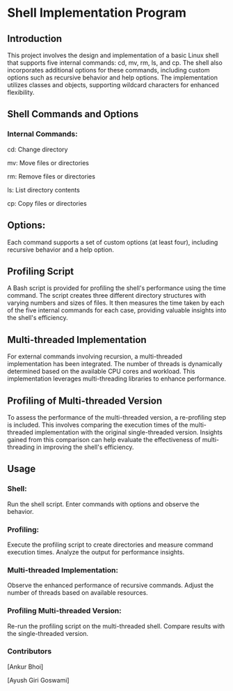 

# Shell Implementation Program

## Introduction
This project involves the design and implementation of a basic Linux shell that supports five internal commands: cd, mv, rm, ls, and cp. The shell also incorporates additional options for these commands, including custom options such as recursive behavior and help options. The implementation utilizes classes and objects, supporting wildcard characters for enhanced flexibility.

## Shell Commands and Options
### Internal Commands:

cd: Change directory

mv: Move files or directories

rm: Remove files or directories

ls: List directory contents

cp: Copy files or directories

## Options:

Each command supports a set of custom options (at least four), including recursive behavior and a help option.

## Profiling Script
A Bash script is provided for profiling the shell's performance using the time command. The script creates three different directory structures with varying numbers and sizes of files. It then measures the time taken by each of the five internal commands for each case, providing valuable insights into the shell's efficiency.

## Multi-threaded Implementation
For external commands involving recursion, a multi-threaded implementation has been integrated. The number of threads is dynamically determined based on the available CPU cores and workload. This implementation leverages multi-threading libraries to enhance performance.

## Profiling of Multi-threaded Version
To assess the performance of the multi-threaded version, a re-profiling step is included. This involves comparing the execution times of the multi-threaded implementation with the original single-threaded version. Insights gained from this comparison can help evaluate the effectiveness of multi-threading in improving the shell's efficiency.

## Usage
### Shell:

Run the shell script.
Enter commands with options and observe the behavior.

### Profiling:

Execute the profiling script to create directories and measure command execution times.
Analyze the output for performance insights.
### Multi-threaded Implementation:

Observe the enhanced performance of recursive commands.
Adjust the number of threads based on available resources.
### Profiling Multi-threaded Version:

Re-run the profiling script on the multi-threaded shell.
Compare results with the single-threaded version.
### Contributors
[Ankur Bhoi]

[Ayush Giri Goswami]



